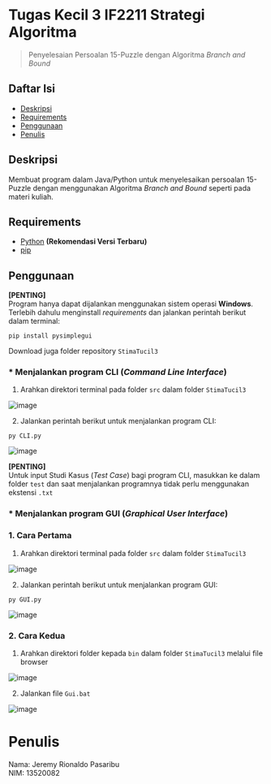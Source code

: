 # Tugas Kecil 3 IF2211 Strategi Algoritma

> Penyelesaian Persoalan 15-Puzzle dengan Algoritma _Branch and Bound_

## Daftar Isi
* [Deskripsi](#deskripsi)
* [Requirements](#requirements)
* [Penggunaan](#penggunaan)
* [Penulis](#penulis)

## Deskripsi
Membuat program dalam Java/Python untuk menyelesaikan persoalan 15-Puzzle dengan menggunakan Algoritma _Branch and Bound_ seperti pada materi kuliah.

## Requirements
- [Python](https://www.python.org/downloads/) **(Rekomendasi Versi Terbaru)**
- [pip](https://phoenixnap.com/kb/install-pip-windows)

## Penggunaan
**[PENTING]** </br>
Program hanya dapat dijalankan menggunakan sistem operasi **Windows**. Terlebih dahulu menginstall _requirements_ dan jalankan perintah berikut dalam terminal:
```
pip install pysimplegui
```
Download juga folder repository `StimaTucil3` </br>

### * Menjalankan program CLI (_Command Line Interface_)
1. Arahkan direktori terminal pada folder `src` dalam folder `StimaTucil3`</br>

![image](https://user-images.githubusercontent.com/73146752/161429538-9a07cf61-3d86-43f0-8c5c-8b42b6e045d1.png)

2. Jalankan perintah berikut untuk menjalankan program CLI: </br>
```
py CLI.py
```

![image](https://user-images.githubusercontent.com/73146752/161429723-f768c222-cd8a-4d07-a5d6-6d8738a2888b.png)

**[PENTING]** </br>
Untuk input Studi Kasus (_Test Case_) bagi program CLI, masukkan ke dalam folder `test` dan saat menjalankan programnya tidak perlu menggunakan ekstensi `.txt`

### * Menjalankan program GUI (_Graphical User Interface_)
### 1. Cara Pertama
1. Arahkan direktori terminal pada folder `src` dalam folder `StimaTucil3`</br>

![image](https://user-images.githubusercontent.com/73146752/161429538-9a07cf61-3d86-43f0-8c5c-8b42b6e045d1.png)

2. Jalankan perintah berikut untuk menjalankan program GUI: </br>
```
py GUI.py
```

![image](https://user-images.githubusercontent.com/73146752/161430114-c7d98da8-dda1-4a08-b6e7-e41001a170af.png)

### 2. Cara Kedua
1. Arahkan direktori folder kepada `bin` dalam folder `StimaTucil3` melalui file browser</br>

![image](https://user-images.githubusercontent.com/73146752/161429916-3a6b36f8-e162-4b48-ac7b-34a77c314978.png)

2. Jalankan file `Gui.bat`</br>

![image](https://user-images.githubusercontent.com/73146752/161429943-8813ba8e-10a8-4a3b-845d-e2bd59248a9b.png)


# Penulis
Nama: Jeremy Rionaldo Pasaribu </br>
NIM: 13520082


